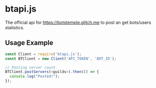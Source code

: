 # btapi.js
The official api for https://botstemple.glitch.me to post an get bots/users statistics.

## Usage Example
```js
const Client = require('btapi.js');
const BTClient = new Client('API_TOKEN', 'BOT_ID');

// Posting server count.
BTClient.postServers(<guilds>).then(() => {
  console.log("Posted!");
});
```
